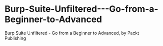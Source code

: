 


# Burp-Suite-Unfiltered---Go-from-a-Beginner-to-Advanced
Burp Suite Unfiltered - Go from a Beginner to Advanced, by Packt Publishing
